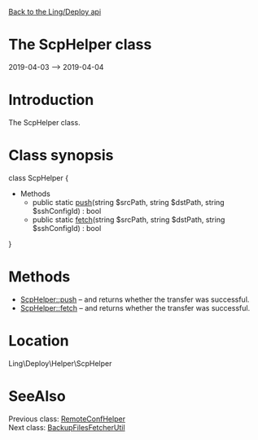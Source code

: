 [Back to the Ling/Deploy api](https://github.com/lingtalfi/Deploy/blob/master/doc/api/Ling/Deploy.md)



The ScpHelper class
================
2019-04-03 --> 2019-04-04






Introduction
============

The ScpHelper class.



Class synopsis
==============


class <span class="pl-k">ScpHelper</span>  {

- Methods
    - public static [push](https://github.com/lingtalfi/Deploy/blob/master/doc/api/Ling/Deploy/Helper/ScpHelper/push.md)(string $srcPath, string $dstPath, string $sshConfigId) : bool
    - public static [fetch](https://github.com/lingtalfi/Deploy/blob/master/doc/api/Ling/Deploy/Helper/ScpHelper/fetch.md)(string $srcPath, string $dstPath, string $sshConfigId) : bool

}






Methods
==============

- [ScpHelper::push](https://github.com/lingtalfi/Deploy/blob/master/doc/api/Ling/Deploy/Helper/ScpHelper/push.md) &ndash; and returns whether the transfer was successful.
- [ScpHelper::fetch](https://github.com/lingtalfi/Deploy/blob/master/doc/api/Ling/Deploy/Helper/ScpHelper/fetch.md) &ndash; and returns whether the transfer was successful.





Location
=============
Ling\Deploy\Helper\ScpHelper


SeeAlso
==============
Previous class: [RemoteConfHelper](https://github.com/lingtalfi/Deploy/blob/master/doc/api/Ling/Deploy/Helper/RemoteConfHelper.md)<br>Next class: [BackupFilesFetcherUtil](https://github.com/lingtalfi/Deploy/blob/master/doc/api/Ling/Deploy/Util/BackupFilesFetcherUtil.md)<br>
